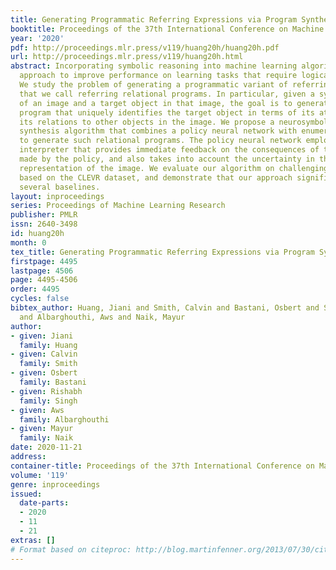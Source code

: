 ```yaml
---
title: Generating Programmatic Referring Expressions via Program Synthesis
booktitle: Proceedings of the 37th International Conference on Machine Learning
year: '2020'
pdf: http://proceedings.mlr.press/v119/huang20h/huang20h.pdf
url: http://proceedings.mlr.press/v119/huang20h.html
abstract: Incorporating symbolic reasoning into machine learning algorithms is a promising
  approach to improve performance on learning tasks that require logical reasoning.
  We study the problem of generating a programmatic variant of referring expressions
  that we call referring relational programs. In particular, given a symbolic representation
  of an image and a target object in that image, the goal is to generate a relational
  program that uniquely identifies the target object in terms of its attributes and
  its relations to other objects in the image. We propose a neurosymbolic program
  synthesis algorithm that combines a policy neural network with enumerative search
  to generate such relational programs. The policy neural network employs a program
  interpreter that provides immediate feedback on the consequences of the decisions
  made by the policy, and also takes into account the uncertainty in the symbolic
  representation of the image. We evaluate our algorithm on challenging benchmarks
  based on the CLEVR dataset, and demonstrate that our approach significantly outperforms
  several baselines.
layout: inproceedings
series: Proceedings of Machine Learning Research
publisher: PMLR
issn: 2640-3498
id: huang20h
month: 0
tex_title: Generating Programmatic Referring Expressions via Program Synthesis
firstpage: 4495
lastpage: 4506
page: 4495-4506
order: 4495
cycles: false
bibtex_author: Huang, Jiani and Smith, Calvin and Bastani, Osbert and Singh, Rishabh
  and Albarghouthi, Aws and Naik, Mayur
author:
- given: Jiani
  family: Huang
- given: Calvin
  family: Smith
- given: Osbert
  family: Bastani
- given: Rishabh
  family: Singh
- given: Aws
  family: Albarghouthi
- given: Mayur
  family: Naik
date: 2020-11-21
address: 
container-title: Proceedings of the 37th International Conference on Machine Learning
volume: '119'
genre: inproceedings
issued:
  date-parts:
  - 2020
  - 11
  - 21
extras: []
# Format based on citeproc: http://blog.martinfenner.org/2013/07/30/citeproc-yaml-for-bibliographies/
---
```

